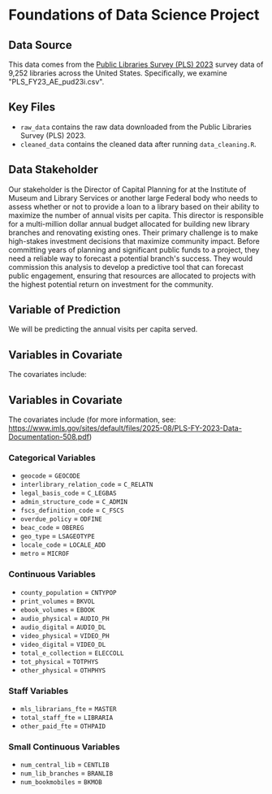 # Foundations of Data Science Project

## Data Source
This data comes from the [Public Libraries Survey (PLS) 2023](https://www.imls.gov/research-evaluation/surveys/public-libraries-survey-pls) survey data of 9,252 libraries across the United States. Specifically, we examine "PLS_FY23_AE_pud23i.csv".

## Key Files
- `raw_data` contains the raw data downloaded from the Public Libraries Survey (PLS) 2023.
- `cleaned_data` contains the cleaned data after running `data_cleaning.R`.


## Data Stakeholder
Our stakeholder is the Director of Capital Planning for at the Institute of Museum and Library Services or another large Federal body who needs to assess whether or not to provide a loan to a library based on their ability to maximize the number of annual visits per capita. This director is responsible for a multi-million dollar annual budget allocated for building new library branches and renovating existing ones. Their primary challenge is to make high-stakes investment decisions that maximize community impact. Before committing years of planning and significant public funds to a project, they need a reliable way to forecast a potential branch's success. They would commission this analysis to develop a predictive tool that can forecast public engagement, ensuring that resources are allocated to projects with the highest potential return on investment for the community.

## Variable of Prediction
We will be predicting the annual visits per capita served.

## Variables in Covariate
The covariates include:

## Variables in Covariate

The covariates include (for more information, see: https://www.imls.gov/sites/default/files/2025-08/PLS-FY-2023-Data-Documentation-508.pdf)

### Categorical Variables
- `geocode` = `GEOCODE`
- `interlibrary_relation_code` = `C_RELATN`
- `legal_basis_code` = `C_LEGBAS`
- `admin_structure_code` = `C_ADMIN`
- `fscs_definition_code` = `C_FSCS`
- `overdue_policy` = `ODFINE`
- `beac_code` = `OBEREG`
- `geo_type` = `LSAGEOTYPE`
- `locale_code` = `LOCALE_ADD`
- `metro` = `MICROF`

### Continuous Variables
- `county_population` = `CNTYPOP`
- `print_volumes` = `BKVOL`
- `ebook_volumes` = `EBOOK`
- `audio_physical` = `AUDIO_PH`
- `audio_digital` = `AUDIO_DL`
- `video_physical` = `VIDEO_PH`
- `video_digital` = `VIDEO_DL`
- `total_e_collection` = `ELECCOLL`
- `tot_physical` = `TOTPHYS`
- `other_physical` = `OTHPHYS`

### Staff Variables
- `mls_librarians_fte` = `MASTER`
- `total_staff_fte` = `LIBRARIA`
- `other_paid_fte` = `OTHPAID`

### Small Continuous Variables
- `num_central_lib` = `CENTLIB`
- `num_lib_branches` = `BRANLIB`
- `num_bookmobiles` = `BKMOB`
